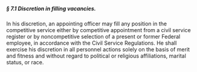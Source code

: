 ##### § 7.1 Discretion in filling vacancies. #####

In his discretion, an appointing officer may fill any position in the competitive service either by competitive appointment from a civil service register or by noncompetitive selection of a present or former Federal employee, in accordance with the Civil Service Regulations. He shall exercise his discretion in all personnel actions solely on the basis of merit and fitness and without regard to political or religious affiliations, marital status, or race.